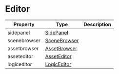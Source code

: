 # Editor


| Property | Type | Description |
|---|---|---|
| sidepanel | [SidePanel](SidePanel.md) |  |
| scenebrowser | [SceneBrowser](SceneBrowser.md) | |
| assetbrowser | [AssetBrowser](AssetBrowser.md) | |
| asseteditor | [AssetEditor](AssetEditor.md) | |
| logiceditor | [LogicEditor](LogicEditor.md) | |
